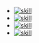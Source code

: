 - [![skill](https://pure-escarpment-54474.herokuapp.com/api?type=html)](https://github.com/betterTisen/github-skill-card)
- [![skill](https://pure-escarpment-54474.herokuapp.com/api?type=css)](https://github.com/betterTisen/github-skill-card)
- [![skill](https://pure-escarpment-54474.herokuapp.com/api?type=javascript)](https://github.com/betterTisen/github-skill-card)
- [![skill](https://pure-escarpment-54474.herokuapp.com/api?type=vue)](https://github.com/betterTisen/github-skill-card)
